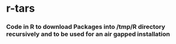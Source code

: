# r-tars

### Code in R to download Packages into /tmp/R directory recursively and to be used for an air gapped installation
